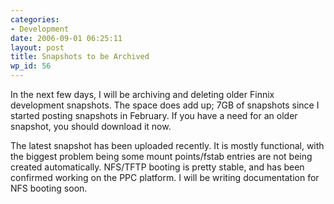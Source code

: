 ```yaml
---
categories:
- Development
date: 2006-09-01 06:25:11
layout: post
title: Snapshots to be Archived
wp_id: 56
---
```

In the next few days, I will be archiving and deleting older Finnix development snapshots. The space does add up; 7GB of snapshots since I started posting snapshots in February. If you have a need for an older snapshot, you should download it now.

The latest snapshot has been uploaded recently. It is mostly functional, with the biggest problem being some mount points/fstab entries are not being created automatically. NFS/TFTP booting is pretty stable, and has been confirmed working on the PPC platform. I will be writing documentation for NFS booting soon.
